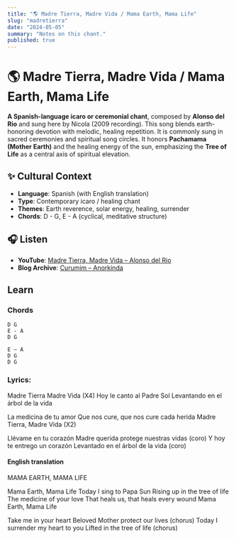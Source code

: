 ```yaml
---
title: "🌎 Madre Tierra, Madre Vida / Mama Earth, Mama Life"
slug: "madretierra"
date: "2024-05-05"
summary: "Notes on this chant."
published: true
---
```

# 🌎 Madre Tierra, Madre Vida / Mama Earth, Mama Life

**A Spanish-language icaro or ceremonial chant**, composed by **Alonso del Rio** and sung here by Nicola (2009 recording). This song blends earth-honoring devotion with melodic, healing repetition. It is commonly sung in sacred ceremonies and spiritual song circles. It honors **Pachamama (Mother Earth)** and the healing energy of the sun, emphasizing the **Tree of Life** as a central axis of spiritual elevation.


## ✨ Cultural Context

- **Language**: Spanish (with English translation)
- **Type**: Contemporary icaro / healing chant
- **Themes**: Earth reverence, solar energy, healing, surrender
- **Chords**: D - G, E - A (cyclical, meditative structure)

## 🎧 Listen

- **YouTube**: [Madre Tierra, Madre Vida – Alonso del Rio](https://www.youtube.com/watch?v=ozx16OBKtNs)
- **Blog Archive**: [Curumim – Anorkinda](http://curumim-anorkinda.blogspot.com/2009/05/madre-tierra-madre-tierra-...)


## Learn


### Chords
```
D G
E - A
D G

E – A
D G
D G
```

### Lyrics:
Madre Tierra Madre Vida (X4)
Hoy le canto al Padre Sol
Levantando en el árbol de la vida

La medicina de tu amor
Que nos cure, que nos cure cada herida
Madre Tierra, Madre Vida (X2)

Llévame en tu corazón
Madre querida protege nuestras vidas
(coro)
Y hoy te entrego un corazón
Levantado en el árbol de la vida
(coro)

#### English translation
MAMA EARTH, MAMA LIFE

Mama Earth, Mama Life
Today I sing to Papa Sun
Rising up in the tree of life
The medicine of your love
That heals us, that heals every wound
Mama Earth, Mama Life

Take me in your heart
Beloved Mother protect our lives
(chorus)
Today I surrender my heart to you
Lifted in the tree of life
(chorus)
